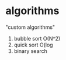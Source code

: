 # algorithms
"custom algorithms"
1) bubble sort O(N^2) 
2) quick sort O(log     
3) binary search            
      
            
     
   
   
   
  
 
  

